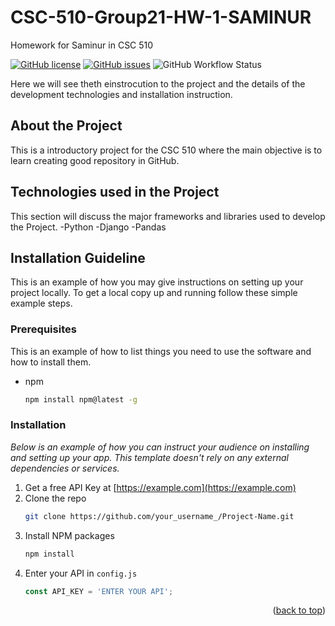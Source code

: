 # CSC-510-Group21-HW-1-SAMINUR

Homework for Saminur in CSC 510

[![GitHub license](https://img.shields.io/github/license/saminur/CSC-510-Group21-HW-1-SAMINUR?style=plastic)](https://github.com/saminur/CSC-510-Group21-HW-1-SAMINUR/blob/main/LICENSE.md)
[![GitHub issues](https://img.shields.io/github/issues/landog893/CSC-510-Group-21-HW-1?style=plastic)](https://github.com/saminur/CSC-510-Group21-HW-1-SAMINUR/issues)
![GitHub Workflow Status](https://img.shields.io/github/workflow/status/saminur/CSC-510-Group21-HW-1-SAMINUR/CI?style=plastic)



Here we will see theth einstrocution to the project and the details of the development technologies and installation instruction.

## About the Project

This is a introductory project for the CSC 510 where the main objective is to learn creating good repository in GitHub.

## Technologies used in the Project

This section will discuss the major frameworks and libraries used to develop the Project. 
-Python
-Django
-Pandas

## Installation Guideline

This is an example of how you may give instructions on setting up your project locally.
To get a local copy up and running follow these simple example steps.

### Prerequisites

This is an example of how to list things you need to use the software and how to install them.
* npm
  ```sh
  npm install npm@latest -g
  ```

### Installation

_Below is an example of how you can instruct your audience on installing and setting up your app. This template doesn't rely on any external dependencies or services._

1. Get a free API Key at [https://example.com](https://example.com)
2. Clone the repo
   ```sh
   git clone https://github.com/your_username_/Project-Name.git
   ```
3. Install NPM packages
   ```sh
   npm install
   ```
4. Enter your API in `config.js`
   ```js
   const API_KEY = 'ENTER YOUR API';
   ```

<p align="right">(<a href="#readme-top">back to top</a>)</p>
